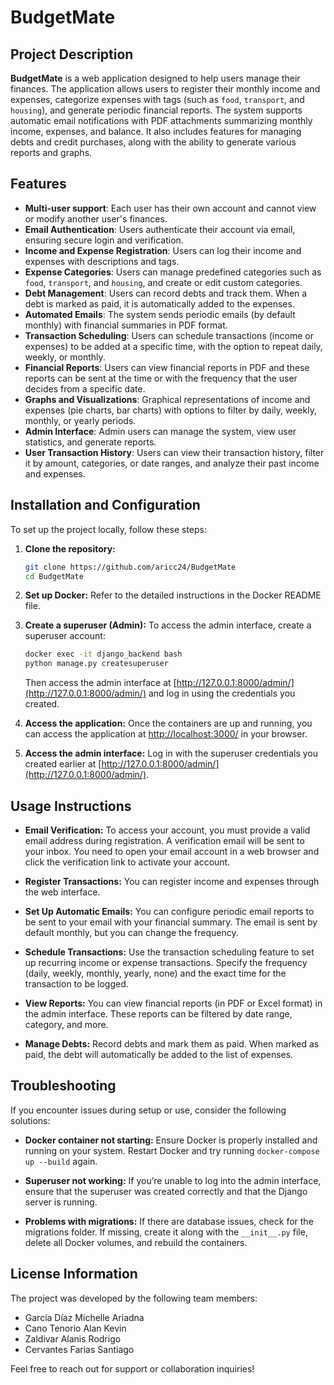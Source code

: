 # BudgetMate

## Project Description

**BudgetMate** is a web application designed to help users manage their finances. The application allows users to register their monthly income and expenses, categorize expenses with tags (such as `food`, `transport`, and `housing`), and generate periodic financial reports. The system supports automatic email notifications with PDF attachments summarizing monthly income, expenses, and balance. It also includes features for managing debts and credit purchases, along with the ability to generate various reports and graphs.

## Features

- **Multi-user support**: Each user has their own account and cannot view or modify another user's finances.
- **Email Authentication**: Users authenticate their account via email, ensuring secure login and verification.
- **Income and Expense Registration**: Users can log their income and expenses with descriptions and tags.
- **Expense Categories**: Users can manage predefined categories such as `food`, `transport`, and `housing`, and create or edit custom categories.
- **Debt Management**: Users can record debts and track them. When a debt is marked as paid, it is automatically added to the expenses.
- **Automated Emails**: The system sends periodic emails (by default monthly) with financial summaries in PDF format.
- **Transaction Scheduling**: Users can schedule transactions (income or expenses) to be added at a specific time, with the option to repeat daily, weekly, or monthly.
- **Financial Reports**: Users can view financial reports in PDF and these reports can be sent at the time or with the frequency that the user decides from a specific date.
- **Graphs and Visualizations**: Graphical representations of income and expenses (pie charts, bar charts) with options to filter by daily, weekly, monthly, or yearly periods.
- **Admin Interface**: Admin users can manage the system, view user statistics, and generate reports.
- **User Transaction History**: Users can view their transaction history, filter it by amount, categories, or date ranges, and analyze their past income and expenses.

## Installation and Configuration

To set up the project locally, follow these steps:

1. **Clone the repository:**
   ```bash
   git clone https://github.com/aricc24/BudgetMate
   cd BudgetMate
   ```

2. **Set up Docker:**
   Refer to the detailed instructions in the Docker README file.

3. **Create a superuser (Admin):**
   To access the admin interface, create a superuser account:

   ```bash
   docker exec -it django_backend bash
   python manage.py createsuperuser
   ```

   Then access the admin interface at [http://127.0.0.1:8000/admin/](http://127.0.0.1:8000/admin/) and log in using the credentials you created.

4. **Access the application:**
   Once the containers are up and running, you can access the application at [http://localhost:3000/](http://localhost:3000/) in your browser.

5. **Access the admin interface:**
   Log in with the superuser credentials you created earlier at [http://127.0.0.1:8000/admin/](http://127.0.0.1:8000/admin/).

## Usage Instructions

- **Email Verification:**
  To access your account, you must provide a valid email address during registration. A verification email will be sent to your inbox. You need to open your email account in a web browser and click the verification link to activate your account.

- **Register Transactions:**
  You can register income and expenses through the web interface.  
  
- **Set Up Automatic Emails:**
  You can configure periodic email reports to be sent to your email with your financial summary. The email is sent by default monthly, but you can change the frequency.  
  
- **Schedule Transactions:**
  Use the transaction scheduling feature to set up recurring income or expense transactions. Specify the frequency (daily, weekly, monthly, yearly, none) and the exact time for the transaction to be logged.  
  
- **View Reports:**
  You can view financial reports (in PDF or Excel format) in the admin interface. These reports can be filtered by date range, category, and more.  
  
- **Manage Debts:**
  Record debts and mark them as paid. When marked as paid, the debt will automatically be added to the list of expenses.  

## Troubleshooting

If you encounter issues during setup or use, consider the following solutions:

- **Docker container not starting:**
  Ensure Docker is properly installed and running on your system. Restart Docker and try running `docker-compose up --build` again.

- **Superuser not working:**
  If you’re unable to log into the admin interface, ensure that the superuser was created correctly and that the Django server is running.

- **Problems with migrations:**
  If there are database issues, check for the migrations folder. If missing, create it along with the `__init__.py` file, delete all Docker volumes, and rebuild the containers.

## License Information

The project was developed by the following team members:

- García Díaz Michelle Ariadna
- Cano Tenorio Alan Kevin
- Zaldivar Alanis Rodrigo
- Cervantes Farias Santiago

Feel free to reach out for support or collaboration inquiries!

